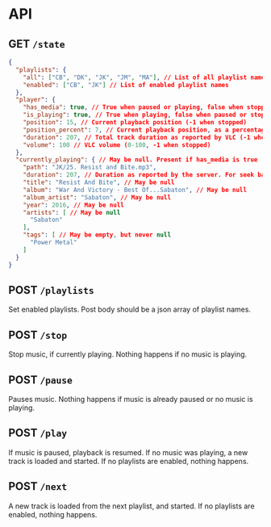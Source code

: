 # API

## GET `/state`

```json
{
  "playlists": {
    "all": ["CB", "DK", "JK", "JM", "MA"], // List of all playlist names
    "enabled": ["CB", "JK"] // List of enabled playlist names
  },
  "player": {
    "has_media": true, // True when paused or playing, false when stopped.
    "is_playing": true, // True when playing, false when paused or stopped
    "position": 15, // Current playback position (-1 when stopped)
    "position_percent": 7, // Current playback position, as a percentage
    "duration": 207, // Total track duration as reported by VLC (-1 when stopped)
    "volume": 100 // VLC volume (0-100, -1 when stopped)
  },
  "currently_playing": { // May be null. Present if has_media is true
    "path": "JK/25. Resist and Bite.mp3",
    "duration": 207, // Duration as reported by the server. For seek bars, use the duration in the player section instead.
    "title": "Resist And Bite", // May be null
    "album": "War And Victory - Best Of...Sabaton", // May be null
    "album_artist": "Sabaton", // May be null
    "year": 2016, // May be null
    "artists": [ // May be null
      "Sabaton"
    ],
    "tags": [ // May be empty, but never null
      "Power Metal"
    ]
  }
}
```

## POST `/playlists`

Set enabled playlists. Post body should be a json array of playlist names.

## POST `/stop`

Stop music, if currently playing. Nothing happens if no music is playing.

## POST `/pause`

Pauses music. Nothing happens if music is already paused or no music is playing.

## POST `/play`

If music is paused, playback is resumed. If no music was playing, a new track is loaded and started. If no playlists are enabled, nothing happens.

## POST `/next`

A new track is loaded from the next playlist, and started. If no playlists are enabled, nothing happens.
